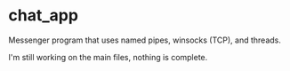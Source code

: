 chat_app
========

Messenger program that uses named pipes, winsocks (TCP), and threads. 

I'm still working on the main files, nothing is complete.
